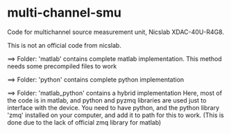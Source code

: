 # multi-channel-smu

Code for multichannel source measurement unit, Nicslab XDAC-40U-R4G8.

This is not an official code from nicslab. 



==> Folder: 'matlab' contains complete matlab implementation.
This method needs some precompiled files to work

==> Folder: 'python' contains complete python implementation

==> Folder: 'matlab_python' contains a hybrid implementation
Here, most of the code is in matlab, and python and pyzmq libraries are used just to interface with the device. 
You need to have python, and the python library 'zmq' installed on your computer, and add it to path for this to work.
(This is done due to the lack of official zmq library for matlab)


